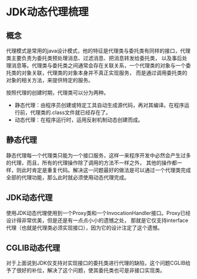 # JDK动态代理梳理

## 概念
代理模式是常用的java设计模式，他的特征是代理类与委托类有同样的接口，代理类主要负责为委托类预处理消息、过滤消息、把消息转发给委托类，
以及事后处理消息等。代理类与委托类之间通常会存在关联关系，一个代理类的对象与一个委托类的对象关联，代理类的对象本身并不真正实现服务，
而是通过调用委托类的对象的相关方法，来提供特定的服务。

按照代理的创建时期，代理类可以分为两种。
 
- 静态代理：由程序员创建或特定工具自动生成源代码，再对其编译。在程序运行前，代理类的.class文件就已经存在了。 
- 动态代理：在程序运行时，运用反射机制动态创建而成。 

## 静态代理

静态代理每一个代理类只能为一个接口服务，这样一来程序开发中必然会产生过多的代理，而且，所有的代理操作除了调用的方法不一样之外，
其他的操作都一样，则此时肯定是重复代码。解决这一问题最好的做法是可以通过一个代理类完成全部的代理功能，那么此时就必须使用动态代理完成。

## JDK动态代理

使用JDK动态代理使用到一个Proxy类和一个InvocationHandler接口。Proxy已经设计得非常优美，但是还是有一点点小小的遗憾之处，
那就是它仅支持interface代理（也就是代理类必须实现接口），因为它的设计注定了这个遗憾。

## CGLIB动态代理

对于上面说到JDK仅支持对实现接口的委托类进行代理的缺陷，这个问题CGLIB给予了很好的补位，解决了这个问题，使其委托类也可是非接口实现类。